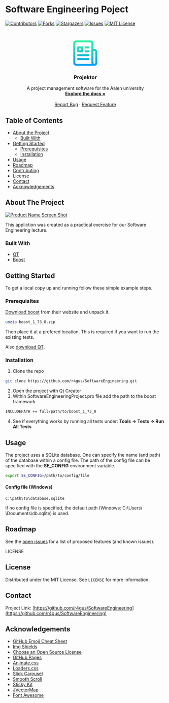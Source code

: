 # Software Engineering Poject

<!-- PROJECT SHIELDS -->
<!--
*** I'm using markdown "reference style" links for readability.
*** Reference links are enclosed in brackets [ ] instead of parentheses ( ).
*** See the bottom of this document for the declaration of the reference variables
*** for contributors-url, forks-url, etc. This is an optional, concise syntax you may use.
*** https://www.markdownguide.org/basic-syntax/#reference-style-links
-->
[![Contributors][contributors-shield]][contributors-url]
[![Forks][forks-shield]][forks-url]
[![Stargazers][stars-shield]][stars-url]
[![Issues][issues-shield]][issues-url]
[![MIT License][license-shield]][license-url]



<!-- PROJECT LOGO -->
<br />
<p align="center">
  <a href="https://github.com/r4gus/SoftwareEngineering">
    <img src="images/logo.png" alt="Logo" width="80" height="80">
  </a>

  <h3 align="center">Projektor</h3>

  <p align="center">
    A project management software for the Aalen university
    <br />
    <a href="https://github.com/r4gus/SoftwareEngineering"><strong>Explore the docs »</strong></a>
    <br />
    <br />
    <a href="https://github.com/r4gus/SoftwareEngineering/issues">Report Bug</a>
    ·
    <a href="https://github.com/r4gus/SoftwareEngineering/issues">Request Feature</a>
  </p>
</p>



<!-- TABLE OF CONTENTS -->
## Table of Contents

* [About the Project](#about-the-project)
  * [Built With](#built-with)
* [Getting Started](#getting-started)
  * [Prerequisites](#prerequisites)
  * [Installation](#installation)
* [Usage](#usage)
* [Roadmap](#roadmap)
* [Contributing](#contributing)
* [License](#license)
* [Contact](#contact)
* [Acknowledgements](#acknowledgements)



<!-- ABOUT THE PROJECT -->
## About The Project

[![Product Name Screen Shot][product-screenshot]](https://example.com) <!-- screen shot of our program -->

This appliction was created as a practical exercise for our Software Engineering lecture.


### Built With
* [QT](https://www.qt.io) <!-- gui -->
* [Boost](https://www.boost.org) <!-- tests -->

<!-- GETTING STARTED -->
## Getting Started

To get a local copy up and running follow these simple example steps.

### Prerequisites
[Download boost](https://www.boost.org/users/download/) from their website and unpack it.
```Bash
unzip boost_1_73_0.zip
```
Then place it at a prefered location. This is required if you want to run the existing tests.

Also [download QT](https://www.qt.io/download-open-source).

### Installation

1. Clone the repo
```sh
git clone https://github.com/r4gus/SoftwareEngineering.git
```
2. Open the project with Qt Creator
3. Within SoftwareEngineeringProject.pro file add the path to the boost framework
```sh
INCLUDEPATH += full/path/to/boost_1_73_0
```
4. See if everything works by running all tests under: __Tools -> Tests -> Run All Tests__


<!-- USAGE EXAMPLES -->
## Usage

The project uses a SQLite database. One can specify the name (and path) of the database
within a config file. The path of the config file can be specified with the
__SE_CONFIG__ environment variable.
```Bash
export SE_CONFIG=/path/to/config/file
```

#### Config file (Windows)
```
C:\path\to\database.sqlite
```

If no config file is specified, the default path
(Windows: C:\Users\ <username> \Documents\db.sqlite) is used.

<!-- ROADMAP -->
## Roadmap

See the [open issues](https://github.com/r4gus/SoftwareEngineering/issues) for a list of proposed features (and known issues).



<!-- CONTRIBUTING
## Contributing

Contributions are what make the open source community such an amazing place to be learn, inspire, and create. Any contributions you make are **greatly appreciated**.

1. Fork the Project
2. Create your Feature Branch (`git checkout -b feature/AmazingFeature`)
3. Commit your Changes (`git commit -m 'Add some AmazingFeature'`)
4. Push to the Branch (`git push origin feature/AmazingFeature`)
5. Open a Pull Request
-->


LICENSE
## License

Distributed under the MIT License. See `LICENSE` for more information.


<!-- CONTACT -->
## Contact

Project Link: [https://github.com/r4gus/SoftwareEngineering](https://github.com/r4gus/SoftwareEngineering)



<!-- ACKNOWLEDGEMENTS -->
## Acknowledgements
* [GitHub Emoji Cheat Sheet](https://www.webpagefx.com/tools/emoji-cheat-sheet)
* [Img Shields](https://shields.io)
* [Choose an Open Source License](https://choosealicense.com)
* [GitHub Pages](https://pages.github.com)
* [Animate.css](https://daneden.github.io/animate.css)
* [Loaders.css](https://connoratherton.com/loaders)
* [Slick Carousel](https://kenwheeler.github.io/slick)
* [Smooth Scroll](https://github.com/cferdinandi/smooth-scroll)
* [Sticky Kit](http://leafo.net/sticky-kit)
* [JVectorMap](http://jvectormap.com)
* [Font Awesome](https://fontawesome.com)





<!-- MARKDOWN LINKS & IMAGES -->
<!-- https://www.markdownguide.org/basic-syntax/#reference-style-links -->

[contributors-shield]: https://img.shields.io/github/contributors/r4gus/SoftwareEngineering?style=flat-square
[contributors-url]: https://github.com/r4gus/SoftwareEngineering/graphs/contributors
[forks-shield]: https://img.shields.io/github/forks/r4gus/SoftwareEngineering?style=flat-square
[forks-url]: https://github.com/r4gus/SoftwareEngineering/network
[stars-shield]: https://img.shields.io/github/stars/r4gus/SoftwareEngineering?style=flat-square
[stars-url]: https://github.com/r4gus/SoftwareEngineering/stargazers
[issues-shield]: https://img.shields.io/github/issues/r4gus/SoftwareEngineering?style=flat-square
[issues-url]: https://github.com/r4gus/SoftwareEngineering/issues
[license-shield]: https://img.shields.io/github/license/r4gus/SoftwareEngineering?style=flat-square
[license-url]: https://github.com/r4gus/SoftwareEngineering/blob/master/LICENSE.txt
[product-screenshot]: images/screenshot.png
